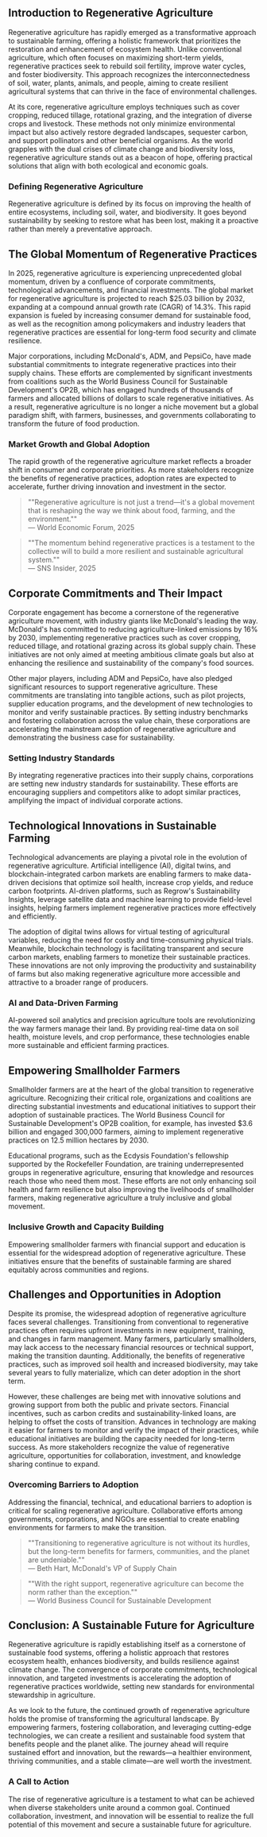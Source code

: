 ## Introduction to Regenerative Agriculture

Regenerative agriculture has rapidly emerged as a transformative approach to sustainable farming, offering a holistic framework that prioritizes the restoration and enhancement of ecosystem health. Unlike conventional agriculture, which often focuses on maximizing short-term yields, regenerative practices seek to rebuild soil fertility, improve water cycles, and foster biodiversity. This approach recognizes the interconnectedness of soil, water, plants, animals, and people, aiming to create resilient agricultural systems that can thrive in the face of environmental challenges.

At its core, regenerative agriculture employs techniques such as cover cropping, reduced tillage, rotational grazing, and the integration of diverse crops and livestock. These methods not only minimize environmental impact but also actively restore degraded landscapes, sequester carbon, and support pollinators and other beneficial organisms. As the world grapples with the dual crises of climate change and biodiversity loss, regenerative agriculture stands out as a beacon of hope, offering practical solutions that align with both ecological and economic goals.

### Defining Regenerative Agriculture

Regenerative agriculture is defined by its focus on improving the health of entire ecosystems, including soil, water, and biodiversity. It goes beyond sustainability by seeking to restore what has been lost, making it a proactive rather than merely a preventative approach.

## The Global Momentum of Regenerative Practices

In 2025, regenerative agriculture is experiencing unprecedented global momentum, driven by a confluence of corporate commitments, technological advancements, and financial investments. The global market for regenerative agriculture is projected to reach $25.03 billion by 2032, expanding at a compound annual growth rate (CAGR) of 14.3%. This rapid expansion is fueled by increasing consumer demand for sustainable food, as well as the recognition among policymakers and industry leaders that regenerative practices are essential for long-term food security and climate resilience.

Major corporations, including McDonald's, ADM, and PepsiCo, have made substantial commitments to integrate regenerative practices into their supply chains. These efforts are complemented by significant investments from coalitions such as the World Business Council for Sustainable Development's OP2B, which has engaged hundreds of thousands of farmers and allocated billions of dollars to scale regenerative initiatives. As a result, regenerative agriculture is no longer a niche movement but a global paradigm shift, with farmers, businesses, and governments collaborating to transform the future of food production.

### Market Growth and Global Adoption

The rapid growth of the regenerative agriculture market reflects a broader shift in consumer and corporate priorities. As more stakeholders recognize the benefits of regenerative practices, adoption rates are expected to accelerate, further driving innovation and investment in the sector.

> ""Regenerative agriculture is not just a trend—it's a global movement that is reshaping the way we think about food, farming, and the environment.""  
> — World Economic Forum, 2025

> ""The momentum behind regenerative practices is a testament to the collective will to build a more resilient and sustainable agricultural system.""  
> — SNS Insider, 2025

## Corporate Commitments and Their Impact

Corporate engagement has become a cornerstone of the regenerative agriculture movement, with industry giants like McDonald's leading the way. McDonald's has committed to reducing agriculture-linked emissions by 16% by 2030, implementing regenerative practices such as cover cropping, reduced tillage, and rotational grazing across its global supply chain. These initiatives are not only aimed at meeting ambitious climate goals but also at enhancing the resilience and sustainability of the company's food sources.

Other major players, including ADM and PepsiCo, have also pledged significant resources to support regenerative agriculture. These commitments are translating into tangible actions, such as pilot projects, supplier education programs, and the development of new technologies to monitor and verify sustainable practices. By setting industry benchmarks and fostering collaboration across the value chain, these corporations are accelerating the mainstream adoption of regenerative agriculture and demonstrating the business case for sustainability.

### Setting Industry Standards

By integrating regenerative practices into their supply chains, corporations are setting new industry standards for sustainability. These efforts are encouraging suppliers and competitors alike to adopt similar practices, amplifying the impact of individual corporate actions.

## Technological Innovations in Sustainable Farming

Technological advancements are playing a pivotal role in the evolution of regenerative agriculture. Artificial intelligence (AI), digital twins, and blockchain-integrated carbon markets are enabling farmers to make data-driven decisions that optimize soil health, increase crop yields, and reduce carbon footprints. AI-driven platforms, such as Regrow's Sustainability Insights, leverage satellite data and machine learning to provide field-level insights, helping farmers implement regenerative practices more effectively and efficiently.

The adoption of digital twins allows for virtual testing of agricultural variables, reducing the need for costly and time-consuming physical trials. Meanwhile, blockchain technology is facilitating transparent and secure carbon markets, enabling farmers to monetize their sustainable practices. These innovations are not only improving the productivity and sustainability of farms but also making regenerative agriculture more accessible and attractive to a broader range of producers.

### AI and Data-Driven Farming

AI-powered soil analytics and precision agriculture tools are revolutionizing the way farmers manage their land. By providing real-time data on soil health, moisture levels, and crop performance, these technologies enable more sustainable and efficient farming practices.

## Empowering Smallholder Farmers

Smallholder farmers are at the heart of the global transition to regenerative agriculture. Recognizing their critical role, organizations and coalitions are directing substantial investments and educational initiatives to support their adoption of sustainable practices. The World Business Council for Sustainable Development's OP2B coalition, for example, has invested $3.6 billion and engaged 300,000 farmers, aiming to implement regenerative practices on 12.5 million hectares by 2030.

Educational programs, such as the Ecdysis Foundation's fellowship supported by the Rockefeller Foundation, are training underrepresented groups in regenerative agriculture, ensuring that knowledge and resources reach those who need them most. These efforts are not only enhancing soil health and farm resilience but also improving the livelihoods of smallholder farmers, making regenerative agriculture a truly inclusive and global movement.

### Inclusive Growth and Capacity Building

Empowering smallholder farmers with financial support and education is essential for the widespread adoption of regenerative agriculture. These initiatives ensure that the benefits of sustainable farming are shared equitably across communities and regions.

## Challenges and Opportunities in Adoption

Despite its promise, the widespread adoption of regenerative agriculture faces several challenges. Transitioning from conventional to regenerative practices often requires upfront investments in new equipment, training, and changes in farm management. Many farmers, particularly smallholders, may lack access to the necessary financial resources or technical support, making the transition daunting. Additionally, the benefits of regenerative practices, such as improved soil health and increased biodiversity, may take several years to fully materialize, which can deter adoption in the short term.

However, these challenges are being met with innovative solutions and growing support from both the public and private sectors. Financial incentives, such as carbon credits and sustainability-linked loans, are helping to offset the costs of transition. Advances in technology are making it easier for farmers to monitor and verify the impact of their practices, while educational initiatives are building the capacity needed for long-term success. As more stakeholders recognize the value of regenerative agriculture, opportunities for collaboration, investment, and knowledge sharing continue to expand.

### Overcoming Barriers to Adoption

Addressing the financial, technical, and educational barriers to adoption is critical for scaling regenerative agriculture. Collaborative efforts among governments, corporations, and NGOs are essential to create enabling environments for farmers to make the transition.

> ""Transitioning to regenerative agriculture is not without its hurdles, but the long-term benefits for farmers, communities, and the planet are undeniable.""  
> — Beth Hart, McDonald's VP of Supply Chain

> ""With the right support, regenerative agriculture can become the norm rather than the exception.""  
> — World Business Council for Sustainable Development

## Conclusion: A Sustainable Future for Agriculture

Regenerative agriculture is rapidly establishing itself as a cornerstone of sustainable food systems, offering a holistic approach that restores ecosystem health, enhances biodiversity, and builds resilience against climate change. The convergence of corporate commitments, technological innovation, and targeted investments is accelerating the adoption of regenerative practices worldwide, setting new standards for environmental stewardship in agriculture.

As we look to the future, the continued growth of regenerative agriculture holds the promise of transforming the agricultural landscape. By empowering farmers, fostering collaboration, and leveraging cutting-edge technologies, we can create a resilient and sustainable food system that benefits people and the planet alike. The journey ahead will require sustained effort and innovation, but the rewards—a healthier environment, thriving communities, and a stable climate—are well worth the investment.

### A Call to Action

The rise of regenerative agriculture is a testament to what can be achieved when diverse stakeholders unite around a common goal. Continued collaboration, investment, and innovation will be essential to realize the full potential of this movement and secure a sustainable future for agriculture.
